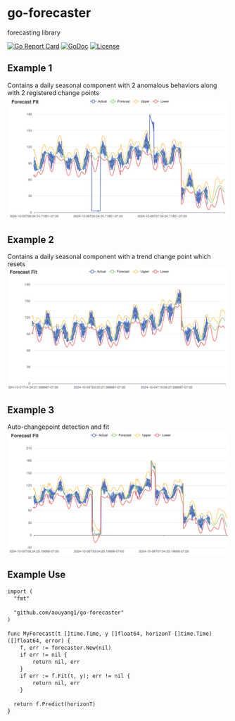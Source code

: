 # go-forecaster
forecasting library

[![Go Report Card](https://goreportcard.com/badge/github.com/aouyang1/go-forecast)](https://goreportcard.com/report/github.com/aouyang1/go-forecast)
[![GoDoc](https://pkg.go.dev/badge/github.com/aouyang1/go-forecaster.svg)](https://pkg.go.dev/github.com/aouyang1/go-forecaster)
[![License](https://img.shields.io/badge/License-MIT-blue.svg)](https://opensource.org/licenses/MIT)

## Example 1
Contains a daily seasonal component with 2 anomalous behaviors along with 2 registered change points
![Forecast Example](https://github.com/aouyang1/go-forecast/blob/main/examples/forecast_example.png)

## Example 2
Contains a daily seasonal component with a trend change point which resets
![Forecast With Trend Example](https://github.com/aouyang1/go-forecast/blob/main/examples/forecast_with_trend_example.png)

## Example 3
Auto-changepoint detection and fit
![Forecast With Auto-Changepoint Detection Example](https://github.com/aouyang1/go-forecast/blob/main/examples/forecast_with_auto_changepoint_example.png)


## Example Use
```
import (
  "fmt"

  "github.com/aouyang1/go-forecaster"
)

func MyForecast(t []time.Time, y []float64, horizonT []time.Time) ([]float64, error) {
	f, err := forecaster.New(nil)
	if err != nil {
		return nil, err
	}
	if err := f.Fit(t, y); err != nil {
		return nil, err
	}

  return f.Predict(horizonT)
}	
```


